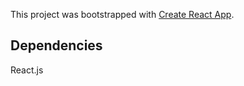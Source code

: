 This project was bootstrapped with [Create React App](https://github.com/facebookincubator/create-react-app).

## Dependencies
React.js
